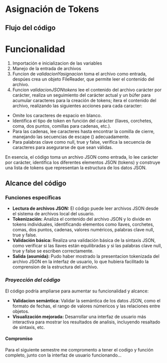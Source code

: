 # Asignación de Tokens

## Flujo del código

# Funcionalidad
1. Importación e inicializacion de las variables
2. Manejo de la entrada de archivos
3. Funcion de _*validacionYasignacion*_ toma el archivo como entrada, despúes crea un objeto FileReader, que permite leer el contenido del archivo.
4. Funcion _*validacionJSONtokens*_ lee el contenido del archivo carácter por carácter, realiza un seguimiento del carácter actual y un búfer para acumular caracteres para la creación de tokens; itera el contenido del archivo, realizando las siguientes acciones para cada caracter:
- Omite los caracteres de espacio en blanco.
- Identifica el tipo de token en función del carácter (llaves, corchetes, coma, dos puntos, comillas para cadenas, etc.).
- Para las cadenas, lee caracteres hasta encontrar la comilla de cierre, manejando las secuencias de escape (\) adecuadamente.
- Para palabras clave como null, true y false, verifica la secuencia de caracteres para asegurarse de que sean válidas.

En esencia, el código toma un archivo JSON como entrada, lo lee carácter por carácter, identifica los diferentes elementos JSON (tokens) y construye una lista de tokens que representan la estructura de los datos JSON.  

## Alcance del código
### Funciones específicas
* **Lectura de archivos JSON:** El código puede leer archivos JSON desde el sistema de archivos local del usuario.
* **Tokenización:** Analiza el contenido del archivo JSON y lo divide en tokens individuales, identificando elementos como llaves, corchetes, comas, dos puntos, cadenas, valores numéricos, palabras clave null, true y false.
* **Validación básica:** Realiza una validación básica de la sintaxis JSON, como verificar si las llaves están equilibradas y si las palabras clave null, true y false se escriben correctamente.
* **Salida (asumida):** Pudo haber mostrado la presentacion tokenizada del archivo JSON en la interfaz de usuario, lo que hubiera facilitado la comprension de la estructura del archivo.

### *Proyección del código*
El código podría ampliarse para aumentar su funcionalidad y alcance:
- **Validacion semántica:**
Validar la semántica de los datos JSON, como el formato de fechas, el rango de valores númericos y las relaciones entre objetos.
- **Visualización mejorada:**
Desarrollar una interfaz de usuario más interactiva para mostrar los resultados de analisis, incluyendo resaltado de sintaxis, etc.

#### Compromiso
Para el siguiente semestre me compromento a tener el codigo y función completo, junto con la interfaz de usuario funcionando...
